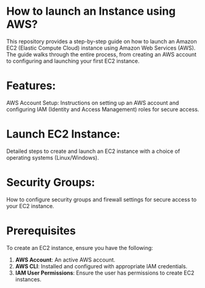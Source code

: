 # How to launch an Instance using AWS?
This repository provides a step-by-step guide on how to launch an Amazon EC2 (Elastic Compute Cloud) instance using Amazon Web Services (AWS). The guide walks through the entire process, from creating an AWS account to configuring and launching your first EC2 instance.

# Features:
AWS Account Setup: Instructions on setting up an AWS account and configuring IAM (Identity and Access Management) roles for secure access.

# Launch EC2 Instance: 
Detailed steps to create and launch an EC2 instance with a choice of operating systems (Linux/Windows).

# Security Groups: 
How to configure security groups and firewall settings for secure access to your EC2 instance.

# Prerequisites
To create an EC2 instance, ensure you have the following:
1. **AWS Account**: An active AWS account.
2. **AWS CLI**: Installed and configured with appropriate IAM credentials.
3. **IAM User Permissions**: Ensure the user has permissions to create EC2 instances.
